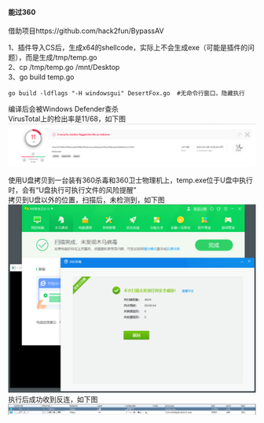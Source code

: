 #### 能过360

借助项目https://github.com/hack2fun/BypassAV

1、插件导入CS后，生成x64的shellcode，实际上不会生成exe（可能是插件的问题），而是生成/tmp/temp.go  
2、cp /tmp/temp.go /mnt/Desktop  
3、go build temp.go  
```
go build -ldflags "-H windowsgui" DesertFox.go  #无命令行窗口，隐藏执行
```

编译后会被Windows Defender查杀  
VirusTotal上的检出率是11/68，如下图  
![image](./pic/a.png)  

使用U盘拷贝到一台装有360杀毒和360卫士物理机上，temp.exe位于U盘中执行时，会有“U盘执行可执行文件的风险提醒”  
拷贝到U盘以外的位置，扫描后，未检测到，如下图  
![image](./pic/0.png)  
执行后成功收到反连，如下图  
![image](./pic/1.png)
